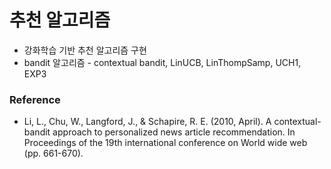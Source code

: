 # 추천 알고리즘
* 강화학습 기반 추천 알고리즘 구현
* bandit 알고리즘 - contextual bandit, LinUCB, LinThompSamp, UCH1, EXP3
### Reference
* Li, L., Chu, W., Langford, J., & Schapire, R. E. (2010, April). A contextual-bandit approach to personalized news article recommendation. In Proceedings of the 19th international conference on World wide web (pp. 661-670).
